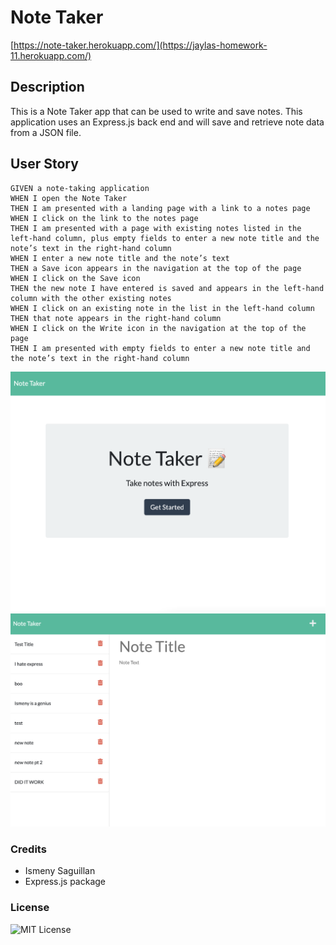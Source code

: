 # Note Taker

[https://note-taker.herokuapp.com/](https://jaylas-homework-11.herokuapp.com/)

## Description
This is a Note Taker app that can be used to write and save notes. This application uses an Express.js back end and will save and retrieve note data from a JSON file.

## User Story
```
GIVEN a note-taking application
WHEN I open the Note Taker
THEN I am presented with a landing page with a link to a notes page
WHEN I click on the link to the notes page
THEN I am presented with a page with existing notes listed in the left-hand column, plus empty fields to enter a new note title and the note’s text in the right-hand column
WHEN I enter a new note title and the note’s text
THEN a Save icon appears in the navigation at the top of the page
WHEN I click on the Save icon
THEN the new note I have entered is saved and appears in the left-hand column with the other existing notes
WHEN I click on an existing note in the list in the left-hand column
THEN that note appears in the right-hand column
WHEN I click on the Write icon in the navigation at the top of the page
THEN I am presented with empty fields to enter a new note title and the note’s text in the right-hand column
```


![Landing Page](landingpage.jpg)
![Note page](notepage.jpg)


### Credits
- Ismeny Saguillan
- Express.js package

### License 
![MIT License](https://img.shields.io/apm/l/PACK?style=plastic)

